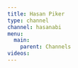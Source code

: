 ```yaml
---
title: Hasan Piker
type: channel
channel: hasanabi
menu:
  main:
    parent: Channels
videos:
---
```

